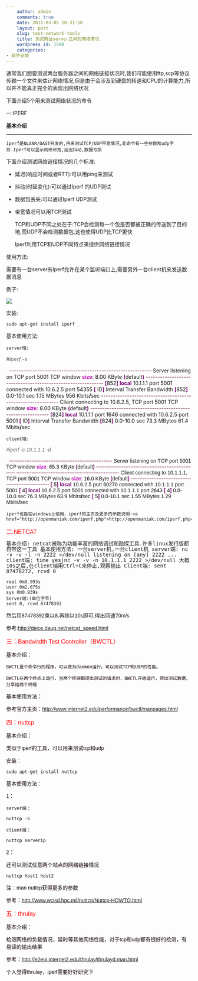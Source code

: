 ```yaml
---
    author: admin
    comments: true
    date: 2011-03-05 10:31:50
    layout: post
    slug: test-network-tools
    title: 测试两台server之间的网络情况
    wordpress_id: 1590
    categories:
- 软件安装
---
```


通常我们想要测试两台服务器之间的网络链接状况时,我们可能使用ftp,scp等协议传输一个文件来估计网络情况,但是由于会涉及到硬盘的转速和CPU的计算能力,所以并不能真正完全的表现出网络状况

下面介绍5个用来测试网络状况的命令

一:IPERF

**基本介绍**

** **

    iperf是NLANR/DAST开发的,用来测试TCP/UDP带宽情况,此命令有一些参数和udp字符.Iperf可以显示网络带宽,延迟抖动,数据亏损

下面介绍测试网络链接情况的几个标准:

* 延迟(响应时间或者RTT):可以用ping来测试 
* 抖动(时延变化):可以通过Iperf 的UDP测试 
* 数据包丢失:可以通过Iperf UDP测试
* 带宽情况可以用TCP测试

    TCP和UDP不同之处在于:TCP会检测每一个包是否都被正确的传送到了目的地,而UDP不会检测数据包,这也使得UDP比TCP更快

    Iperf利用TCP和UDP不同特点来提供网络链接情况

使用方法:

需要有一台server有Iperf允许在某个监听端口上,需要另外一台client机来发送数据消息

例子:

![](http://www.linuxaria.com/wp-content/uploads/2011/01/iperf_labo.gif)

安装:

    sudo apt-get install iperf

基本使用方法:

    server端:

<span style="color: #666666; font-style: italic;">#iperf -s</span>

<span style="color: #666666; font-style: italic;"> </span>
<span style="color: #660033;">------------------------------------------------------------</span>
    Server listening on TCP port <span style="color: #000000;">5001</span>
    TCP window <span style="color: #c20cb9; font-weight: bold;">size</span>: <span style="color: #000000;">8.00</span> KByte <span style="color: #7a0874; font-weight: bold;">(</span>default<span style="color: #7a0874; font-weight: bold;">)</span>
<span style="color: #660033;">------------------------------------------------------------</span>
<span style="color: #7a0874; font-weight: bold;">[</span><span style="color: #000000;">852</span><span style="color: #7a0874; font-weight: bold;">]</span> <span style="color: #7a0874; font-weight: bold;">local</span> 10.1.1.1 port <span style="color: #000000;">5001</span> connected with 10.6.2.5 port <span style="color: #000000;">54355</span>
<span style="color: #7a0874; font-weight: bold;">[</span> ID<span style="color: #7a0874; font-weight: bold;">]</span>   Interval          Transfer        Bandwidth
<span style="color: #7a0874; font-weight: bold;">[</span><span style="color: #000000;">852</span><span style="color: #7a0874; font-weight: bold;">]</span>   <span style="color: #000000;">0.0</span>-<span style="color: #000000;">10.1</span> sec   <span style="color: #000000;">1.15</span> MBytes   <span style="color: #000000;">956</span> Kbits<span style="color: #000000; font-weight: bold;">/</span>sec
<span style="color: #660033;">------------------------------------------------------------</span>
    Client connecting to 10.6.2.5, TCP port <span style="color: #000000;">5001</span>
    TCP window <span style="color: #c20cb9; font-weight: bold;">size</span>: <span style="color: #000000;">8.00</span> KByte <span style="color: #7a0874; font-weight: bold;">(</span>default<span style="color: #7a0874; font-weight: bold;">)</span>
<span style="color: #660033;">------------------------------------------------------------</span>
<span style="color: #7a0874; font-weight: bold;">[</span><span style="color: #000000;">824</span><span style="color: #7a0874; font-weight: bold;">]</span> <span style="color: #7a0874; font-weight: bold;">local</span> 10.1.1.1 port <span style="color: #000000;">1646</span> connected with 10.6.2.5 port <span style="color: #000000;">5001</span>
<span style="color: #7a0874; font-weight: bold;">[</span> ID<span style="color: #7a0874; font-weight: bold;">]</span>   Interval          Transfer        Bandwidth
<span style="color: #7a0874; font-weight: bold;">[</span><span style="color: #000000;">824</span><span style="color: #7a0874; font-weight: bold;">]</span>   <span style="color: #000000;">0.0</span>-<span style="color: #000000;">10.0</span> sec   <span style="color: #000000;">73.3</span> MBytes   <span style="color: #000000;">61.4</span> Mbits<span style="color: #000000; font-weight: bold;">/</span>sec

    client端:

<span style="font-family: Tahoma, Verdana, Arial; line-height: normal; white-space: normal;">

<span style="color: #666666; font-style: italic;">#iperf -c 10.1.1.1 -d</span>

<span style="color: #666666; font-style: italic;"> </span>
<span style="color: #660033;">------------------------------------------------------------</span>
    Server listening on TCP port <span style="color: #000000;">5001</span>
    TCP window <span style="color: #c20cb9; font-weight: bold;">size</span>: <span style="color: #000000;">85.3</span> KByte <span style="color: #7a0874; font-weight: bold;">(</span>default<span style="color: #7a0874; font-weight: bold;">)</span>
<span style="color: #660033;">------------------------------------------------------------</span>
<span style="color: #660033;">------------------------------------------------------------</span>
    Client connecting to 10.1.1.1, TCP port <span style="color: #000000;">5001</span>
    TCP window <span style="color: #c20cb9; font-weight: bold;">size</span>: <span style="color: #000000;">16.0</span> KByte <span style="color: #7a0874; font-weight: bold;">(</span>default<span style="color: #7a0874; font-weight: bold;">)</span>
<span style="color: #660033;">------------------------------------------------------------</span>
<span style="color: #7a0874; font-weight: bold;">[</span> <span style="color: #000000;">5</span><span style="color: #7a0874; font-weight: bold;">]</span> <span style="color: #7a0874; font-weight: bold;">local</span> 10.6.2.5 port <span style="color: #000000;">60270</span> connected with 10.1.1.1 port <span style="color: #000000;">5001</span>
<span style="color: #7a0874; font-weight: bold;">[</span> <span style="color: #000000;">4</span><span style="color: #7a0874; font-weight: bold;">]</span> <span style="color: #7a0874; font-weight: bold;">local</span> 10.6.2.5 port <span style="color: #000000;">5001</span> connected with 10.1.1.1 port <span style="color: #000000;">2643</span>
<span style="color: #7a0874; font-weight: bold;">[</span> <span style="color: #000000;">4</span><span style="color: #7a0874; font-weight: bold;">]</span> <span style="color: #000000;">0.0</span>-<span style="color: #000000;">10.0</span> sec <span style="color: #000000;">76.3</span> MBytes <span style="color: #000000;">63.9</span> Mbits<span style="color: #000000; font-weight: bold;">/</span>sec
<span style="color: #7a0874; font-weight: bold;">[</span> <span style="color: #000000;">5</span><span style="color: #7a0874; font-weight: bold;">]</span> <span style="color: #000000;">0.0</span>-<span style="color: #000000;">10.1</span> sec <span style="color: #000000;">1.55</span> MBytes <span style="color: #000000;">1.29</span> Mbits<span style="color: #000000; font-weight: bold;">/</span>sec

    iperf也能在windows上使用，iperf的主页及更多的参数说明:<a href="http://openmaniak.com/iperf.php">http://openmaniak.com/iperf.php</a>

<span style="color: #ff0000;"><span style="font-size: medium;">二:NETCAT</span></span>

<span style="color: #ff0000;">
</span>

<span style="font-family: monospace;"><span style="line-height: 15px;">基本介绍:
    netcat被称为功能丰富的网络调试和勘探工具.许多linux发行版都自带这一工具
基本使用方法:
一台server机,一台client机
    server端:
    nc -v -v -l -n  2222 >/dev/null
    listening on [any] 2222 ...
    client端:
    time yes|nc -v -v -n 10.1.1.1 2222 >/dev/null
大概10s之后,在client端用Ctrl+C来停止,观察输出
    Client端:
    sent 87478272, rcvd 0

    real 0m9.993s
    user 0m2.075s
    sys 0m0.939s
    Server端:(单位字节)
    sent 0, rcvd 87478392
然后用87478392乘以8,再除以10s即可,得出网速70m/s</span></span>

<span style="font-family: Tahoma, Verdana, Arial; line-height: normal; white-space: normal; color: #110000;">

<span style="font-family: Tahoma, Verdana, Arial; line-height: normal; white-space: normal;">

<span style="font-family: Tahoma, Verdana, Arial; line-height: normal; white-space: normal;">

<span style="font-family: Tahoma, Verdana, Arial; line-height: normal; white-space: normal;">

<span style="color: #000000;">参考:</span><a href="http://deice.daug.net/netcat_speed.html">http://deice.daug.net/netcat_speed.html</a>

<span style="font-size: medium;"><span style="color: #ff0000;">三：Bandwitdth Test Controller（BWCTL）</span></span>

基本介绍：

    BWCTL是个命令行的程序，可以做为daemon运行。可以测试TCP和UDP的性能。

    BWCTL在两个终点上运行，当两个终端都提出测试的请求时，BWCTL开始运行，得出测试数据，分享给两个终端

基本使用方法：

参考官方主页：<a href="http://www.internet2.edu/performance/bwctl/manpages.html">http://www.internet2.edu/performance/bwctl/manpages.html</a>

<span style="color: #ff0000;"><span style="font-size: medium;">四：nuttcp</span></span>

基本介绍：

类似于iperf的工具，可以用来测试tcp和udp

安装：

    sudo apt-get install nuttcp

基本使用方法：

1：

    server端：

    nuttcp -S

    client端：

    nuttcp serverip

2：

还可以测试任意两个站点的网络链接情况

    nuttcp host1 host2

注：man nuttcp获得更多的参数

参考：<a href="http://www.wcisd.hpc.mil/nuttcp/Nuttcp-HOWTO.html">http://www.wcisd.hpc.mil/nuttcp/Nuttcp-HOWTO.html</a>

<span style="color: #ff0000;"><span style="font-size: medium;">五：thrulay</span></span>

<span style="font-family: Tahoma, Verdana, Arial; line-height: normal; white-space: normal;">基本介绍：</span>

<span style="font-family: Tahoma, Verdana, Arial; line-height: normal; white-space: normal;">检测网络的负载情况，延时等其他网络性能，对于tcp和udp都有很好的检测，有易读的输出结果</span>

<span style="font-family: Tahoma, Verdana, Arial; line-height: normal; white-space: normal;">参考：</span><a href="http://e2epi.internet2.edu/thrulay/thrulayd.man.html">http://e2epi.internet2.edu/thrulay/thrulayd.man.html</a>

个人觉得thrulay，iperf需要好好研究下

 

